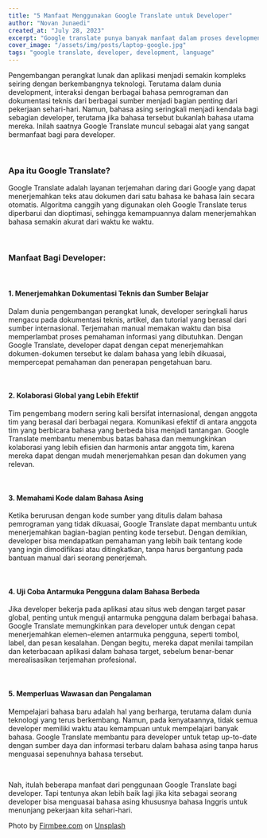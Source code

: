 ```yaml
---
title: "5 Manfaat Menggunakan Google Translate untuk Developer"
author: "Novan Junaedi"
created_at: "July 28, 2023"
excerpt: "Google translate punya banyak manfaat dalam proses development. Apa saja? Simak artikel ini."
cover_image: "/assets/img/posts/laptop-google.jpg"
tags: "google translate, developer, development, language"
---
```


Pengembangan perangkat lunak dan aplikasi menjadi semakin kompleks seiring dengan berkembangnya teknologi. Terutama dalam dunia development, interaksi dengan berbagai bahasa pemrograman dan dokumentasi teknis dari berbagai sumber menjadi bagian penting dari pekerjaan sehari-hari. Namun, bahasa asing seringkali menjadi kendala bagi sebagian developer, terutama jika bahasa tersebut bukanlah bahasa utama mereka. Inilah saatnya Google Translate muncul sebagai alat yang sangat bermanfaat bagi para developer.

<br />

### Apa itu Google Translate?

Google Translate adalah layanan terjemahan daring dari Google yang dapat menerjemahkan teks atau dokumen dari satu bahasa ke bahasa lain secara otomatis. Algoritma canggih yang digunakan oleh Google Translate terus diperbarui dan dioptimasi, sehingga kemampuannya dalam menerjemahkan bahasa semakin akurat dari waktu ke waktu.

<br />

### Manfaat Bagi Developer:

<br />

#### 1. Menerjemahkan Dokumentasi Teknis dan Sumber Belajar

Dalam dunia pengembangan perangkat lunak, developer seringkali harus mengacu pada dokumentasi teknis, artikel, dan tutorial yang berasal dari sumber internasional. Terjemahan manual memakan waktu dan bisa memperlambat proses pemahaman informasi yang dibutuhkan. Dengan Google Translate, developer dapat dengan cepat menerjemahkan dokumen-dokumen tersebut ke dalam bahasa yang lebih dikuasai, mempercepat pemahaman dan penerapan pengetahuan baru.

<br />

#### 2. Kolaborasi Global yang Lebih Efektif

Tim pengembang modern sering kali bersifat internasional, dengan anggota tim yang berasal dari berbagai negara. Komunikasi efektif di antara anggota tim yang berbicara bahasa yang berbeda bisa menjadi tantangan. Google Translate membantu menembus batas bahasa dan memungkinkan kolaborasi yang lebih efisien dan harmonis antar anggota tim, karena mereka dapat dengan mudah menerjemahkan pesan dan dokumen yang relevan.

<br />

#### 3. Memahami Kode dalam Bahasa Asing

Ketika berurusan dengan kode sumber yang ditulis dalam bahasa pemrograman yang tidak dikuasai, Google Translate dapat membantu untuk menerjemahkan bagian-bagian penting kode tersebut. Dengan demikian, developer bisa mendapatkan pemahaman yang lebih baik tentang kode yang ingin dimodifikasi atau ditingkatkan, tanpa harus bergantung pada bantuan manual dari seorang penerjemah.

<br />

#### 4. Uji Coba Antarmuka Pengguna dalam Bahasa Berbeda

Jika developer bekerja pada aplikasi atau situs web dengan target pasar global, penting untuk menguji antarmuka pengguna dalam berbagai bahasa. Google Translate memungkinkan para developer untuk dengan cepat menerjemahkan elemen-elemen antarmuka pengguna, seperti tombol, label, dan pesan kesalahan. Dengan begitu, mereka dapat menilai tampilan dan keterbacaan aplikasi dalam bahasa target, sebelum benar-benar merealisasikan terjemahan profesional.

<br />

#### 5. Memperluas Wawasan dan Pengalaman

Mempelajari bahasa baru adalah hal yang berharga, terutama dalam dunia teknologi yang terus berkembang. Namun, pada kenyataannya, tidak semua developer memiliki waktu atau kemampuan untuk mempelajari banyak bahasa. Google Translate membantu para developer untuk tetap up-to-date dengan sumber daya dan informasi terbaru dalam bahasa asing tanpa harus menguasai sepenuhnya bahasa tersebut.

<br />

Nah, itulah beberapa manfaat dari penggunaan Google Translate bagi developer. Tapi tentunya akan lebih baik lagi jika kita sebagai seorang developer bisa menguasai bahasa asing khususnya bahasa Inggris untuk menunjang pekerjaan kita sehari-hari.

Photo by <a href="https://unsplash.com/@firmbee?utm_source=unsplash&utm_medium=referral&utm_content=creditCopyText">Firmbee.com</a> on <a href="https://unsplash.com/photos/eMemmpUojlw?utm_source=unsplash&utm_medium=referral&utm_content=creditCopyText">Unsplash</a>
  